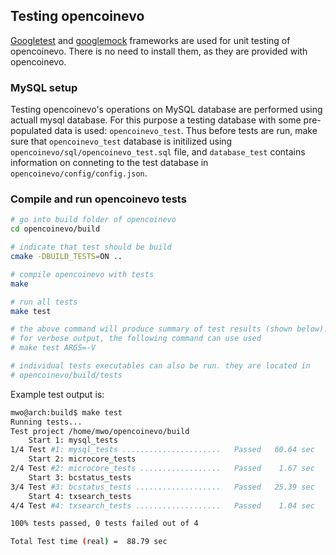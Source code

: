 ## Testing opencoinevo

[Googletest](https://github.com/google/googletest) and
[googlemock](https://github.com/google/googletest/tree/master/googlemock)
frameworks are used for unit testing of opencoinevo. There is no need
to install them, as they are provided with opencoinevo.

### MySQL setup

Testing opencoinevo's operations on MySQL database are performed using
actuall mysql database. For this purpose a testing database with
some pre-populated data is used: `opencoinevo_test`. Thus before
tests are run, make sure that `opencoinevo_test` database is initilized
using `opencoinevo/sql/opencoinevo_test.sql` file, and `database_test` contains
information on conneting to the test database in
`opencoinevo/config/config.json`.

### Compile and run opencoinevo  tests

```bash
# go into build folder of opencoinevo
cd opencoinevo/build

# indicate that test should be build
cmake -DBUILD_TESTS=ON ..

# compile opencoinevo with tests
make

# run all tests
make test

# the above command will produce summary of test results (shown below).
# for verbose output, the following command can use used
# make test ARGS=-V

# individual tests executables can also be run. they are located in
# opencoinevo/build/tests

```

Example test output is:

```bash
mwo@arch:build$ make test
Running tests...
Test project /home/mwo/opencoinevo/build
    Start 1: mysql_tests
1/4 Test #1: mysql_tests ......................   Passed   60.64 sec
    Start 2: microcore_tests
2/4 Test #2: microcore_tests ..................   Passed    1.67 sec
    Start 3: bcstatus_tests
3/4 Test #3: bcstatus_tests ...................   Passed   25.39 sec
    Start 4: txsearch_tests
4/4 Test #4: txsearch_tests ...................   Passed    1.04 sec

100% tests passed, 0 tests failed out of 4

Total Test time (real) =  88.79 sec
```
